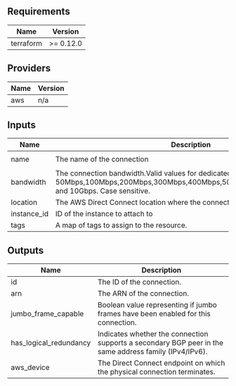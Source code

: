 ## Requirements

| Name | Version |
|------|---------|
| terraform | >= 0.12.0 |

## Providers

| Name | Version |
|------|---------|
| aws | n/a |

## Inputs

| Name | Description | Type | Default | Required |
|------|-------------|------|---------|:--------:|
| name | The name of the connection | `string` | `tf-dx-connection` | yes |
| bandwidth | The connection bandwidth.Valid values for dedicated: 1Gbps,10Gbps. Hosted: 50Mbps,100Mbps,200Mbps,300Mbps,400Mbps,500Mbps,1Gbps,2Gbps,5Gbps and 10Gbps. Case sensitive. | `string` | `"xvdf"` | yes |
| location | The AWS Direct Connect location where the connection is located.  | `string` | `EqDC2` | yes |
| instance\_id | ID of the instance to attach to | `string` | n/a | yes |
| tags | A map of tags to assign to the resource. | `map` | `{}` | no |

## Outputs

| Name | Description |
|------|-------------|
| id | The ID of the connection. |
| arn | The ARN of the connection. |
| jumbo_frame_capable | Boolean value representing if jumbo frames have been enabled for this connection. |
| has_logical_redundancy | Indicates whether the connection supports a secondary BGP peer in the same address family (IPv4/IPv6). |
| aws_device | The Direct Connect endpoint on which the physical connection terminates. |